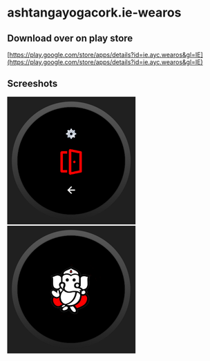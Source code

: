 # ashtangayogacork.ie-wearos

## Download over on play store
[https://play.google.com/store/apps/details?id=ie.ayc.wearos&gl=IE](https://play.google.com/store/apps/details?id=ie.ayc.wearos&gl=IE)

## Screeshots
![Screenshot](https://github.com/dmzoneill/ashtangayogacork.ie-wearos/raw/main/images/1.webp)
![Screenshot](https://github.com/dmzoneill/ashtangayogacork.ie-wearos/raw/main/images/2.webp)